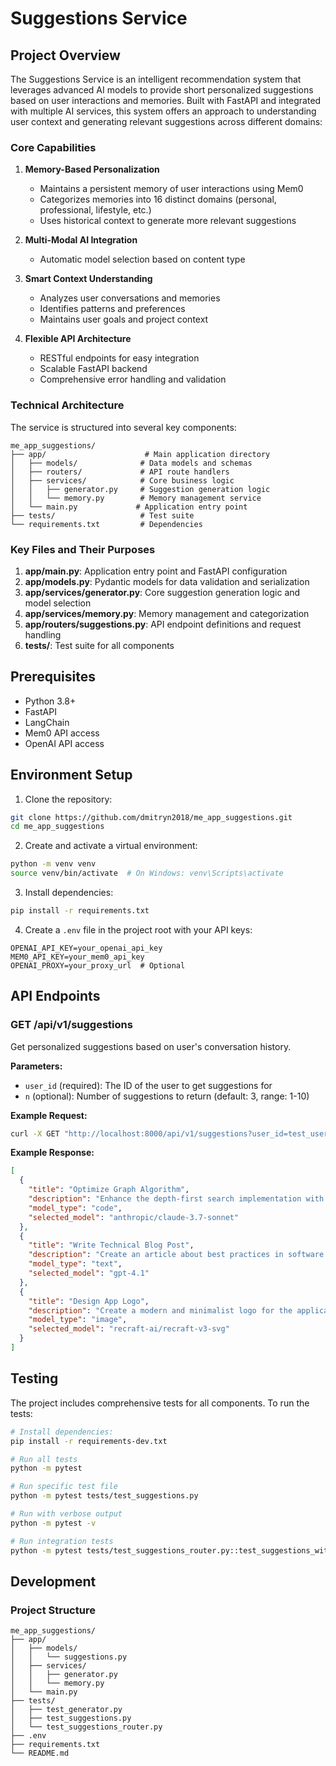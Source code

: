# Suggestions Service

## Project Overview

The Suggestions Service is an intelligent recommendation system that leverages advanced AI models to provide short personalized suggestions based on user interactions and memories. Built with FastAPI and integrated with multiple AI services, this system offers an approach to understanding user context and generating relevant suggestions across different domains:

### Core Capabilities

1. **Memory-Based Personalization**
   - Maintains a persistent memory of user interactions using Mem0
   - Categorizes memories into 16 distinct domains (personal, professional, lifestyle, etc.)
   - Uses historical context to generate more relevant suggestions

2. **Multi-Modal AI Integration**
   - Automatic model selection based on content type

3. **Smart Context Understanding**
   - Analyzes user conversations and memories
   - Identifies patterns and preferences
   - Maintains user goals and project context

4. **Flexible API Architecture**
   - RESTful endpoints for easy integration
   - Scalable FastAPI backend
   - Comprehensive error handling and validation

### Technical Architecture

The service is structured into several key components:

```
me_app_suggestions/
├── app/                      # Main application directory
│   ├── models/              # Data models and schemas
│   ├── routers/             # API route handlers
│   ├── services/            # Core business logic
│   │   ├── generator.py     # Suggestion generation logic
│   │   └── memory.py        # Memory management service
│   └── main.py             # Application entry point
├── tests/                   # Test suite
└── requirements.txt         # Dependencies
```

### Key Files and Their Purposes

1. **app/main.py**: Application entry point and FastAPI configuration
2. **app/models.py**: Pydantic models for data validation and serialization
3. **app/services/generator.py**: Core suggestion generation logic and model selection
4. **app/services/memory.py**: Memory management and categorization
5. **app/routers/suggestions.py**: API endpoint definitions and request handling
6. **tests/**: Test suite for all components

## Prerequisites

- Python 3.8+
- FastAPI
- LangChain
- Mem0 API access
- OpenAI API access

## Environment Setup

1. Clone the repository:
```bash
git clone https://github.com/dmitryn2018/me_app_suggestions.git
cd me_app_suggestions
```

2. Create and activate a virtual environment:
```bash
python -m venv venv
source venv/bin/activate  # On Windows: venv\Scripts\activate
```

3. Install dependencies:
```bash
pip install -r requirements.txt
```

4. Create a `.env` file in the project root with your API keys:
```env
OPENAI_API_KEY=your_openai_api_key
MEM0_API_KEY=your_mem0_api_key
OPENAI_PROXY=your_proxy_url  # Optional
```

## API Endpoints

### GET /api/v1/suggestions

Get personalized suggestions based on user's conversation history.

**Parameters:**
- `user_id` (required): The ID of the user to get suggestions for
- `n` (optional): Number of suggestions to return (default: 3, range: 1-10)

**Example Request:**
```bash
curl -X GET "http://localhost:8000/api/v1/suggestions?user_id=test_user&n=3"
```

**Example Response:**
```json
[
  {
    "title": "Optimize Graph Algorithm",
    "description": "Enhance the depth-first search implementation with additional optimizations",
    "model_type": "code",
    "selected_model": "anthropic/claude-3.7-sonnet"
  },
  {
    "title": "Write Technical Blog Post",
    "description": "Create an article about best practices in software development",
    "model_type": "text",
    "selected_model": "gpt-4.1"
  },
  {
    "title": "Design App Logo",
    "description": "Create a modern and minimalist logo for the application",
    "model_type": "image",
    "selected_model": "recraft-ai/recraft-v3-svg"
  }
]
```

## Testing

The project includes comprehensive tests for all components. To run the tests:

```bash
# Install dependencies:
pip install -r requirements-dev.txt

# Run all tests
python -m pytest

# Run specific test file
python -m pytest tests/test_suggestions.py

# Run with verbose output
python -m pytest -v

# Run integration tests
python -m pytest tests/test_suggestions_router.py::test_suggestions_with_real_memory
```

## Development

### Project Structure

```
me_app_suggestions/
├── app/
│   ├── models/
│   │   └── suggestions.py
│   ├── services/
│   │   ├── generator.py
│   │   └── memory.py
│   └── main.py
├── tests/
│   ├── test_generator.py
│   ├── test_suggestions.py
│   └── test_suggestions_router.py
├── .env
├── requirements.txt
└── README.md
```
